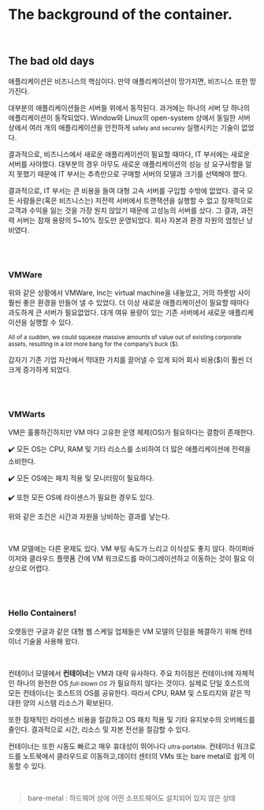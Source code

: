 # The background of the container.

<br/>

## **The bad old days**

애플리케이션은 비즈니스의 핵심이다. 만약 애플리케이션이 망가지면, 비즈니스 또한 망가진다.

대부분의 애플리케이션들은 서버들 위에서 동작된다. 과거에는 하나의 서버 당 하나의 애플리케이션이 동작되었다. Window와 Linux의 open-system 상에서 동일한 서버 상에서 여러 개의 애플리케이션을 안전하게 <small>safely and securely</small> 실행시키는 기술이 없었다.

결과적으로, 비즈니스에서 새로운 애플리케이션이 필요할 때마다, IT 부서에는 새로운 서버를 사야했다. 대부분의 경우 아무도 새로운 애플리케이션의 성능 상 요구사항을 알지 못했기 때문에 IT 부서는 추측만으로 구매할 서버의 모델과 크기를 선택해야 했다.

결과적으로, IT 부서는 큰 비용을 들여 대형 고속 서버를 구입할 수밖에 없었다. 결국 모든 사람들은(혹은 비즈니스는) 저전력 서버에서 트랜잭션을 실행할 수 없고 잠재적으로 고객과 수익을 잃는 것을 가장 원치 않았기 때문에 고성능의 서버를 샀다. 그 결과, 과전력 서버는 잠재 용량의 5~10% 정도만 운영되었다. 회사 자본과 환경 자원의 엄청난 낭비였다.

<br/><br/>


### VMWare

위와 같은 상황에서 VMWare, Inc는 virtual machine을 내놓았고, 거의 하룻밤 사이 훨씬 좋은 환경을 만들어 낼 수 있었다. 더 이상 새로운 애플리케이션이 필요할 때마다 과도하게 큰 서버가 필요없었다. 대개 여유 용량이 있는 기존 서버에서 새로운 애플리케이션을 실행할 수 있다.

<small>All of a sudden, we could squeeze massive amounts of value out of existing corporate assets, resulting in a lot more bang for the company’s buck ($).</small>

갑자기 기존 기업 자산에서 막대한 가치를 끌어낼 수 있게 되어 회사 비용($)이 훨씬 더 크게 증가하게 되었다.

<br/><br/>


### VMWarts

VM은 훌륭하긴하지만 VM 마다 고유한 운영 체제(OS)가 필요하다는 결함이 존재한다. 

✔️  모든 OS는 CPU, RAM 및 기타 리소스를 소비하여 더 많은 애플리케이션에 전력을 소비한다.

✔️ 모든 OS에는 패치 적용 및 모니터링이 필요하다.

✔️ 또한 모든 OS에 라이센스가 필요한 경우도 있다. 

위와 같은 조건은 시간과 자원을 낭비하는 결과를 낳는다. 

<br/>

VM 모델에는 다른 문제도 있다. VM 부팅 속도가 느리고 이식성도 좋지 않다. 하이퍼바이저와 클라우드 플랫폼 간에 VM 워크로드를 마이그레이션하고 이동하는 것이 필요 이상으로 어렵다.

<br/><br/>

### Hello Containers!

오랫동안 구글과 같은 대형 웹 스케일 업체들은 VM 모델의 단점을 해결하기 위해 컨테이너 기술을 사용해 왔다.

<br/>

컨테이너 모델에서 **컨테이너**는 VM과 대략 유사하다. 주요 차이점은 컨테이너에 자체적인 하나의 완전한 OS <small>*full-blown OS*</small> 가 필요하지 않다는 것이다. 실제로 단일 호스트의 모든 컨테이너는 호스트의 OS를 공유한다. 따라서 CPU, RAM 및 스토리지와 같은 막대한 양의 시스템 리소스가 확보된다.

또한 잠재적인 라이센스 비용을 절감하고 OS 패치 적용 및 기타 유지보수의 오버헤드를 줄인다. 결과적으로 시간, 리소스 및 자본 전선을 절감할 수 있다. 

컨테이너는 또한 시동도 빠르고 매우 휴대성이 뛰어나다 <small>ultra-portable</small>. 컨테이너 워크로드를 노트북에서 클라우드로 이동하고,데이터 센터의 VMs 또는 bare metal로 쉽게 이동할 수 있다.

<br/>

> bare-metal : 하드웨어 상에 어떤 소프트웨어도 설치되어 있지 않은 상태

<br/><br/>
